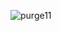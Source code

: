<p align="left"> <img src="https://komarev.com/ghpvc/?username=purge11&label=Profile%20views&color=0e75b6&style=flat" alt="purge11" /> </p>

